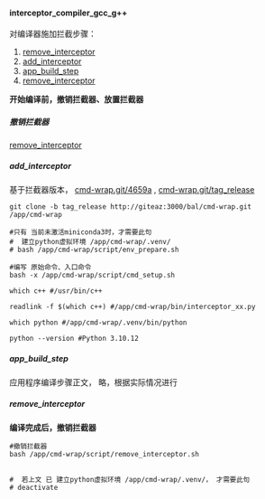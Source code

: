 #### interceptor_compiler_gcc_g++

对编译器施加拦截步骤：

1. [remove_interceptor](http://giteaz:3000/frida_analyze_app_src/app_bld/src/branch/main/cmd-wrap.md#remove_interceptor)
2. [add_interceptor](http://giteaz:3000/frida_analyze_app_src/app_bld/src/branch/main/cmd-wrap.md#add_interceptor)
3. [app_build_step](http://giteaz:3000/frida_analyze_app_src/app_bld/src/branch/main/cmd-wrap.md#app_build_step)
4. [remove_interceptor](http://giteaz:3000/frida_analyze_app_src/app_bld/src/branch/main/cmd-wrap.md#remove_interceptor)

**开始编译前，撤销拦截器、放置拦截器**

##### 撤销拦截器
[remove_interceptor](http://giteaz:3000/frida_analyze_app_src/app_bld/src/branch/main/cmd-wrap.md#remove_interceptor)

##### add_interceptor


基于拦截器版本， [cmd-wrap.git/4659a](http://giteaz:3000/bal/cmd-wrap/commit/4659ac5f7352e34cf055b7769b6eaaaa5fb6882a)  ,  [cmd-wrap.git/tag_release](http://giteaz:3000/bal/cmd-wrap/src/tag/tag_release)

```shell
git clone -b tag_release http://giteaz:3000/bal/cmd-wrap.git   /app/cmd-wrap

#只有 当前未激活miniconda3时，才需要此句
#  建立python虚拟环境 /app/cmd-wrap/.venv/
# bash /app/cmd-wrap/script/env_prepare.sh

#编写 原始命令、入口命令
bash -x /app/cmd-wrap/script/cmd_setup.sh

which c++ #/usr/bin/c++

readlink -f $(which c++) #/app/cmd-wrap/bin/interceptor_xx.py

which python #/app/cmd-wrap/.venv/bin/python

python --version #Python 3.10.12

```

##### app_build_step
应用程序编译步骤正文， 略，根据实际情况进行

##### remove_interceptor
**编译完成后，撤销拦截器**

```shell
#撤销拦截器
bash /app/cmd-wrap/script/remove_interceptor.sh


#  若上文 已 建立python虚拟环境 /app/cmd-wrap/.venv/， 才需要此句
# deactivate
```